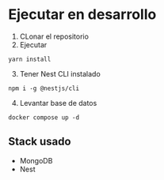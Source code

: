 
# Ejecutar en desarrollo
1. CLonar el repositorio
2. Ejecutar
```
yarn install
```
3. Tener Nest CLI instalado
```
npm i -g @nestjs/cli
``` 

4. Levantar base de datos
```
docker compose up -d
```

## Stack usado
* MongoDB
* Nest

